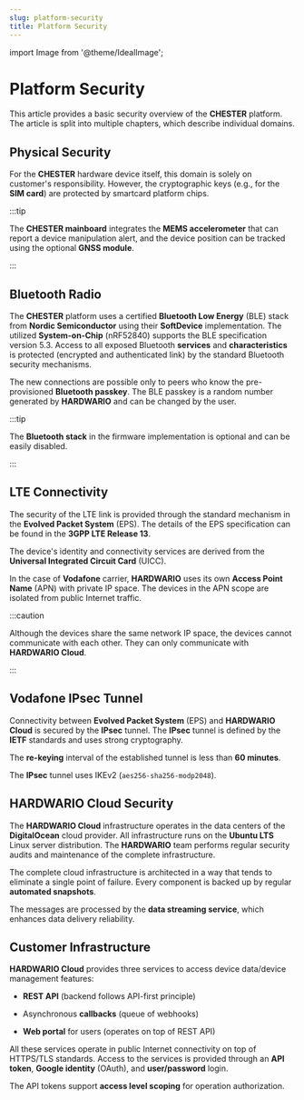 ```yaml
---
slug: platform-security
title: Platform Security
---
```

import Image from '@theme/IdealImage';

# Platform Security

This article provides a basic security overview of the **CHESTER** platform. The article is split into multiple chapters, which describe individual domains.

## Physical Security

For the **CHESTER** hardware device itself, this domain is solely on customer's responsibility. However, the cryptographic keys (e.g., for the **SIM card**) are protected by smartcard platform chips.

:::tip

The **CHESTER mainboard** integrates the **MEMS accelerometer** that can report a device manipulation alert, and the device position can be tracked using the optional **GNSS module**.

:::

## Bluetooth Radio

The **CHESTER** platform uses a certified **Bluetooth Low Energy** (BLE) stack from **Nordic Semiconductor** using their **SoftDevice** implementation. The utilized **System-on-Chip** (nRF52840) supports the BLE specification version 5.3. Access to all exposed Bluetooth **services** and **characteristics** is protected (encrypted and authenticated link) by the standard Bluetooth security mechanisms.

The new connections are possible only to peers who know the pre-provisioned **Bluetooth passkey**. The BLE passkey is a random number generated by **HARDWARIO** and can be changed by the user.

:::tip

The **Bluetooth stack** in the firmware implementation is optional and can be easily disabled.

:::

## LTE Connectivity

The security of the LTE link is provided through the standard mechanism in the **Evolved Packet System** (EPS). The details of the EPS specification can be found in the **3GPP LTE Release 13**.

The device's identity and connectivity services are derived from the **Universal Integrated Circuit Card** (UICC).

In the case of **Vodafone** carrier, **HARDWARIO** uses its own **Access Point Name** (APN) with private IP space. The devices in the APN scope are isolated from public Internet traffic.

:::caution

Although the devices share the same network IP space, the devices cannot communicate with each other. They can only communicate with **HARDWARIO Cloud**.

:::

## Vodafone IPsec Tunnel

Connectivity between **Evolved Packet System** (EPS) and **HARDWARIO Cloud** is secured by the **IPsec** tunnel. The **IPsec** tunnel is defined by the **IETF** standards and uses strong cryptography.

The **re-keying** interval of the established tunnel is less than **60 minutes**.

The **IPsec** tunnel uses IKEv2 (`aes256-sha256-modp2048`).

## HARDWARIO Cloud Security

The **HARDWARIO Cloud** infrastructure operates in the data centers of the **DigitalOcean** cloud provider. All infrastructure runs on the **Ubuntu LTS** Linux server distribution. The **HARDWARIO** team performs regular security audits and maintenance of the complete infrastructure.

The complete cloud infrastructure is architected in a way that tends to eliminate a single point of failure. Every component is backed up by regular **automated snapshots**.

The messages are processed by the **data streaming service**, which enhances data delivery reliability.

## Customer Infrastructure

**HARDWARIO Cloud** provides three services to access device data/device management features:

* **REST API** (backend follows API-first principle)

* Asynchronous **callbacks** (queue of webhooks)

* **Web portal** for users (operates on top of REST API)

All these services operate in public Internet connectivity on top of HTTPS/TLS standards. Access to the services is provided through an **API token**, **Google identity** (OAuth), and **user/password** login.

The API tokens support **access level scoping** for operation authorization.
